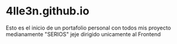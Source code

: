 # 4lle3n.github.io
Esto es el inicio de un portafolio personal con todos mis proyecto medianamente "SERIOS" jeje dirigido unicamente al Frontend
